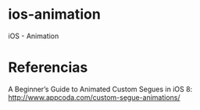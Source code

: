 # ios-animation
iOS - Animation


# Referencias
A Beginner’s Guide to Animated Custom Segues in iOS 8: http://www.appcoda.com/custom-segue-animations/
